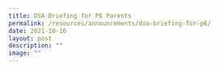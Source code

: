 ```yaml
---
title: DSA Briefing for P6 Parents
permalink: /resources/announcements/dsa-briefing-for-p6/
date: 2021-10-16
layout: post
description: ""
image: ""
---
```

